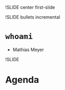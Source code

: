 !SLIDE center first-slide

!SLIDE bullets incremental

# `whoami` #

* Mathias Meyer

!SLIDE

# Agenda #
